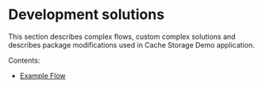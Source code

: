 # Development solutions

This section describes complex flows, custom complex solutions and describes package modifications used in Cache Storage Demo application.  

Contents:
* [Example Flow](EXAMPLE.md)



